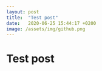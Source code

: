 ```yaml
---
layout: post
title:  "Test post"
date:   2020-06-25 15:44:17 +0200
image: /assets/img/github.png
---
```

Test post
======
